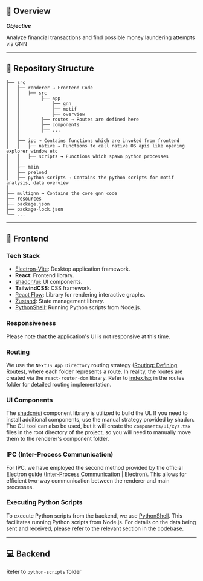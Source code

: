 ## 📍 Overview

***Objective***

Analyze financial transactions and find possible money laundering attempts via GNN

---

## 📂 Repository Structure

```
├── src
│   ├── renderer → Frontend Code
│   │   ├── src
│   │        ├── app
│   │            ├── gnn
│   │            ├── motif
│   │            ├── overview
│   │        ├── routes → Routes are defined here
│   │        ├── components
│   │        ├── ...
│   │
│   ├── ipc → Contains functions which are invoked from frontend
│   │   ├── native → Functions to call native OS apis like opening explorer window etc
│   │   ├── scripts → Functions which spawn python processes
│   │
│   ├── main 
│   ├── preload
│   ├── python-scripts → Contains the python scripts for motif analysis, data overview
│
├── multignn → Contains the core gnn code   
├── resources
├── package.json
├── package-lock.json
└── ...
```

---

## 🧩 Frontend

### Tech Stack

- [Electron-Vite](https://electron-vite.org/): Desktop application framework.
- **React**: Frontend library.
- [shadcn/ui](https://ui.shadcn.com/): UI components.
- **TailwindCSS**: CSS framework.
- [React Flow](https://reactflow.dev/): Library for rendering interactive graphs.
- [Zustand](https://github.com/pmndrs/zustand): State management library.
- [PythonShell](https://github.com/extrabacon/python-shell): Running Python scripts from Node.js.

### Responsiveness

Please note that the application's UI is not responsive at this time.

### Routing

We use the `NextJS App Directory` routing strategy ([Routing: Defining Routes](https://nextjs.org/docs/app/building-your-application/routing/defining-routes)), where each folder represents a route. In reality, the routes are created via the `react-router-dom` library. Refer to [index.tsx](https://github.com/mizrabsheikh/neurasight/blob/main/src/renderer/src/routes/index.tsx) in the routes folder for detailed routing implementation.

### UI Components

The [shadcn/ui](https://ui.shadcn.com/) component library is utilized to build the UI. If you need to install additional components, use the manual strategy provided by shadcn. The CLI tool can also be used, but it will create the `components/ui/xyz.tsx` files in the root directory of the project, so you will need to manually move them to the renderer's component folder.

### IPC (Inter-Process Communication)

For IPC, we have employed the second method provided by the official Electron guide ([Inter-Process Communication | Electron](https://www.electronjs.org/docs/latest/tutorial/ipc#pattern-2-renderer-to-main-two-way)). This allows for efficient two-way communication between the renderer and main processes.

### Executing Python Scripts

To execute Python scripts from the backend, we use [PythonShell](https://github.com/extrabacon/python-shell). This facilitates running Python scripts from Node.js. For details on the data being sent and received, please refer to the relevant section in the codebase.

<!--
| ▹ | [readme-gitlab.md]() | [gitlab](https://github.com/eli64s/flink-flow) | GitLab |
| ▹ | [readme-bitbucket.md]() | [bitbucket](https://github.com/eli64s/flink-flow) | BitBucket |
-->

---

## 💻 Backend
Refer to `python-scripts` folder
